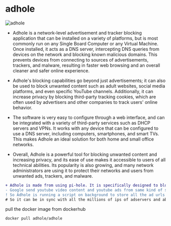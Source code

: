 # adhole
![adhole](https://github.com/raj911tx/adhole/blob/main/DALL%C2%B7E%202023-01-20%2020.02.19%20-%20a%20black%20hole%20is%20pulling%20many%20ads.png)
- Adhole is a network-level advertisement and tracker blocking application that can be installed on a variety of platforms, but is most commonly run on any Single Board Computer or any Virtual Machine. Once installed, it acts as a DNS server, intercepting DNS queries from devices on the network and blocking known malicious domains. This prevents devices from connecting to sources of advertisements, trackers, and malware, resulting in faster web browsing and an overall cleaner and safer online experience.

- Adhole's blocking capabilities go beyond just advertisements; it can also be used to block unwanted content such as adult websites, social media platforms, and even specific YouTube channels. Additionally, it can increase privacy by blocking third-party tracking cookies, which are often used by advertisers and other companies to track users' online behavior.

- The software is very easy to configure through a web interface, and can be integrated with a variety of third-party services such as DHCP servers and VPNs. It works with any device that can be configured to use a DNS server, including computers, smartphones, and smart TVs. This makes Adhole an ideal solution for both home and small office networks.

- Overall, Adhole is a powerful tool for blocking unwanted content and increasing privacy, and its ease of use makes it accessible to users of all technical abilities. Its popularity is also growing, and many network administrators are using it to protect their networks and users from unwanted ads, trackers, and malware.

```diff 
+ Adhole is made from using pi-hole. It is specifically designed to block Youtube ads with pihole is unable to do. 
- Google send youtube video content and youtube ads from same kind of server so it difficult to distinguish them from normal video url. 
! So Adhole is running a script on background to store all the ad urls to local cache and sents them to a master server through google forms. 
# So it can be in sync with all the millions of ips of adservers and able to block most of them.
```

pull the docker image from dockerhub

`docker pull adhole/adhole`

